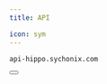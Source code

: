 ```yaml
---
title: API

icon: sym
---
```


<div class="code-block-wrapper"><!-- Note: Change nodename -->
  <pre><code>api-hippo.sychonix.com</code></pre>
  <button class="copy-btn"><i class="fas fa-copy"></i></button>
</div>

